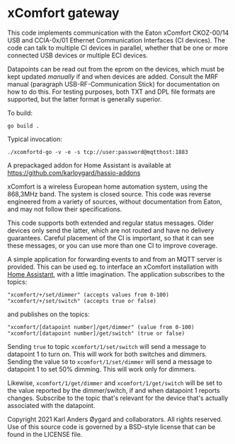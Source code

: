 xComfort gateway
================

This code implements communication with the Eaton xComfort CKOZ-00/14
USB and CCIA-0x/01 Ethernet Communication Interfaces (CI devices).
The code can talk to multiple CI devices in parallel, whether that be
one or more connected USB devices or multiple ECI devices.

Datapoints can be read out from the eprom on the devices, which must
be kept updated *manually* if and when devices are added.  Consult the
MRF manual (paragraph USB-RF-Communication Stick) for documentation on
how to do this.  For testing purposes, both TXT and DPL file formats
are supported, but the latter format is generally superior.

To build:

    go build .

Typical invocation:

    ./xcomfortd-go -v -e -s tcp://user:password@mqtthost:1883

A prepackaged addon for Home Assistant is available at https://github.com/karloygard/hassio-addons

xComfort is a wireless European home automation system, using the
868,3MHz band.  The system is closed source.  This code was reverse
engineered from a variety of sources, without documentation from Eaton,
and may not follow their specifications.

This code supports both extended and regular status messages.  Older
devices only send the latter, which are not routed and have no
delivery guarantees.  Careful placement of the CI is important,
so that it can see these messages, or you can use more than one CI
to improve coverage.

A simple application for forwarding events to and from an MQTT server is
provided.  This can be used eg. to interface an xComfort installation with
[Home Assistant](https://home-assistant.io/), with a little imagination.
The application subscribes to the topics:

    "xcomfort/+/set/dimmer" (accepts values from 0-100)
    "xcomfort/+/set/switch" (accepts true or false)

and publishes on the topics:

    "xcomfort/[datapoint number]/get/dimmer" (value from 0-100)
    "xcomfort/[datapoint number]/get/switch" (true or false)

Sending `true` to topic `xcomfort/1/set/switch` will send a message to
datapoint 1 to turn on.  This will work for both switches and dimmers.
Sending the value `50` to `xcomfort/1/set/dimmer` will send a message
to datapoint 1 to set 50% dimming.  This will work only for dimmers.

Likewise, `xcomfort/1/get/dimmer` and `xcomfort/1/get/switch` will be
set to the value reported by the dimmer/switch, if and when datapoint
1 reports changes.  Subscribe to the topic that's relevant for the
device that's actually associated with the datapoint.

Copyright 2021 Karl Anders Øygard and collaborators.  All rights reserved.
Use of this source code is governed by a BSD-style license that can be
found in the LICENSE file.
